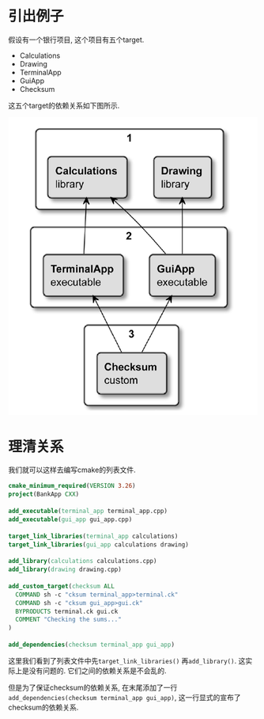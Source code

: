 
# 引出例子

假设有一个银行项目, 这个项目有五个target. 

- Calculations
- Drawing
- TerminalApp
- GuiApp
- Checksum

这五个target的依赖关系如下图所示. 

![银行项目依赖关系图](../../assets/202501120001.png)

# 理清关系

我们就可以这样去编写cmake的列表文件. 

```cmake
cmake_minimum_required(VERSION 3.26)
project(BankApp CXX)

add_executable(terminal_app terminal_app.cpp)
add_executable(gui_app gui_app.cpp)

target_link_libraries(terminal_app calculations)
target_link_libraries(gui_app calculations drawing)

add_library(calculations calculations.cpp)
add_library(drawing drawing.cpp)

add_custom_target(checksum ALL
  COMMAND sh -c "cksum terminal_app>terminal.ck"
  COMMAND sh -c "cksum gui_app>gui.ck"
  BYPRODUCTS terminal.ck gui.ck
  COMMENT "Checking the sums..."
)

add_dependencies(checksum terminal_app gui_app)
```

这里我们看到了列表文件中先`target_link_libraries()`
再`add_library()`. 这实际上是没有问题的. 它们之间的依赖关系是不会乱的. 

但是为了保证checksum的依赖关系, 在末尾添加了一行`add_dependencies(checksum terminal_app gui_app)`, 这一行显式的宣布了checksum的依赖关系. 


